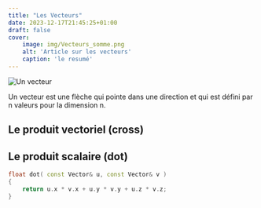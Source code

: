 ```yaml
---
title: "Les Vecteurs"
date: 2023-12-17T21:45:25+01:00
draft: false
cover: 
    image: img/Vecteurs_somme.png
    alt: 'Article sur les vecteurs'
    caption: 'le resumé'
---
```


![Un vecteur](../../img/Vecteurs_somme.png "Un vecteur")

Un vecteur est une flèche qui pointe dans une direction et qui est défini par n valeurs pour la dimension n.

## Le produit vectoriel (cross) 

## Le produit scalaire (dot)

``` C++
float dot( const Vector& u, const Vector& v )
{
    return u.x * v.x + u.y * v.y + u.z * v.z;
}
```
